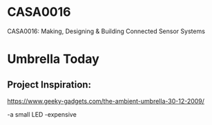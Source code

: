 # CASA0016
CASA0016: Making, Designing &amp; Building Connected Sensor Systems

# Umbrella Today
## Project Inspiration:

https://www.geeky-gadgets.com/the-ambient-umbrella-30-12-2009/

-a small LED
-expensive
